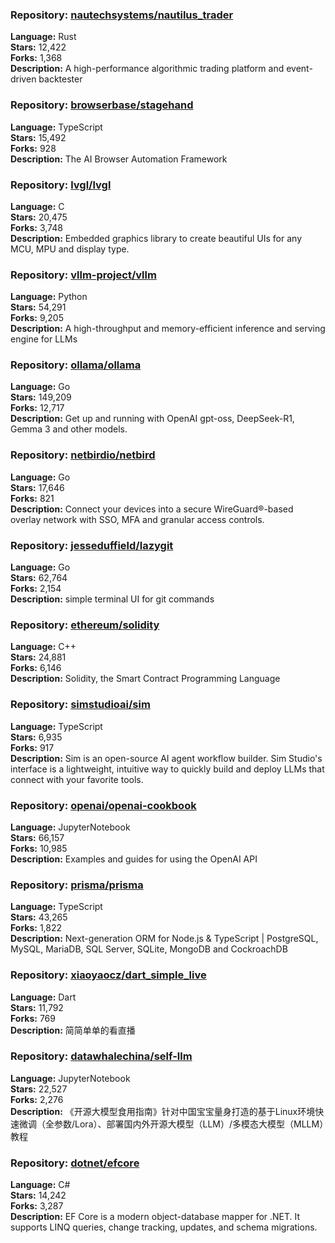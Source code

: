 ### **Repository:** [nautechsystems/nautilus_trader](https://github.com/nautechsystems/nautilus_trader)

**Language:** Rust  
**Stars:** 12,422  
**Forks:** 1,368  
**Description:** A high-performance algorithmic trading platform and event-driven backtester

### **Repository:** [browserbase/stagehand](https://github.com/browserbase/stagehand)

**Language:** TypeScript  
**Stars:** 15,492  
**Forks:** 928  
**Description:** The AI Browser Automation Framework

### **Repository:** [lvgl/lvgl](https://github.com/lvgl/lvgl)

**Language:** C  
**Stars:** 20,475  
**Forks:** 3,748  
**Description:** Embedded graphics library to create beautiful UIs for any MCU, MPU and display type.

### **Repository:** [vllm-project/vllm](https://github.com/vllm-project/vllm)

**Language:** Python  
**Stars:** 54,291  
**Forks:** 9,205  
**Description:** A high-throughput and memory-efficient inference and serving engine for LLMs

### **Repository:** [ollama/ollama](https://github.com/ollama/ollama)

**Language:** Go  
**Stars:** 149,209  
**Forks:** 12,717  
**Description:** Get up and running with OpenAI gpt-oss, DeepSeek-R1, Gemma 3 and other models.

### **Repository:** [netbirdio/netbird](https://github.com/netbirdio/netbird)

**Language:** Go  
**Stars:** 17,646  
**Forks:** 821  
**Description:** Connect your devices into a secure WireGuard®-based overlay network with SSO, MFA and granular access controls.

### **Repository:** [jesseduffield/lazygit](https://github.com/jesseduffield/lazygit)

**Language:** Go  
**Stars:** 62,764  
**Forks:** 2,154  
**Description:** simple terminal UI for git commands

### **Repository:** [ethereum/solidity](https://github.com/ethereum/solidity)

**Language:** C++  
**Stars:** 24,881  
**Forks:** 6,146  
**Description:** Solidity, the Smart Contract Programming Language

### **Repository:** [simstudioai/sim](https://github.com/simstudioai/sim)

**Language:** TypeScript  
**Stars:** 6,935  
**Forks:** 917  
**Description:** Sim is an open-source AI agent workflow builder. Sim Studio's interface is a lightweight, intuitive way to quickly build and deploy LLMs that connect with your favorite tools.

### **Repository:** [openai/openai-cookbook](https://github.com/openai/openai-cookbook)

**Language:** JupyterNotebook  
**Stars:** 66,157  
**Forks:** 10,985  
**Description:** Examples and guides for using the OpenAI API

### **Repository:** [prisma/prisma](https://github.com/prisma/prisma)

**Language:** TypeScript  
**Stars:** 43,265  
**Forks:** 1,822  
**Description:** Next-generation ORM for Node.js & TypeScript | PostgreSQL, MySQL, MariaDB, SQL Server, SQLite, MongoDB and CockroachDB

### **Repository:** [xiaoyaocz/dart_simple_live](https://github.com/xiaoyaocz/dart_simple_live)

**Language:** Dart  
**Stars:** 11,792  
**Forks:** 769  
**Description:** 简简单单的看直播

### **Repository:** [datawhalechina/self-llm](https://github.com/datawhalechina/self-llm)

**Language:** JupyterNotebook  
**Stars:** 22,527  
**Forks:** 2,276  
**Description:** 《开源大模型食用指南》针对中国宝宝量身打造的基于Linux环境快速微调（全参数/Lora）、部署国内外开源大模型（LLM）/多模态大模型（MLLM）教程

### **Repository:** [dotnet/efcore](https://github.com/dotnet/efcore)

**Language:** C#  
**Stars:** 14,242  
**Forks:** 3,287  
**Description:** EF Core is a modern object-database mapper for .NET. It supports LINQ queries, change tracking, updates, and schema migrations.

